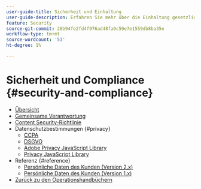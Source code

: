 ```yaml
---
user-guide-title: Sicherheit und Einhaltung
user-guide-description: Erfahren Sie mehr über die Einhaltung gesetzlicher Vorschriften und die Verantwortung der Händler für die Aufrechterhaltung eines sicheren Adobe Commerce-Projekts.
feature: Security
source-git-commit: 28b94fe2fd4f976ad48fa9c59e7e1559db8ba35e
workflow-type: tm+mt
source-wordcount: '53'
ht-degree: 1%

---
```



# Sicherheit und Compliance {#security-and-compliance}

- [Übersicht](overview.md)
- [Gemeinsame Verantwortung](shared-responsibility.md)
- [Content Security-Richtlinie](content-security-policy.md)
- Datenschutzbestimmungen {#privacy}
   - [CCPA](privacy/ccpa.md)
   - [DSGVO](privacy/gdpr.md)
   - [Adobe Privacy JavaScript Library](privacy/adobe-javascript-library.md)
   - [Privacy JavaScript Library](privacy/javascript-library.md)
- Referenz {#reference}
   - [Persönliche Daten des Kunden (Version 2.x)](privacy/data-m2.md)
   - [Persönliche Daten des Kunden (Version 1.x)](privacy/data-m1.md)
- [Zurück zu den Operationshandbüchern](https://experienceleague.adobe.com/docs/commerce-operations/operational-guides/home.html)
